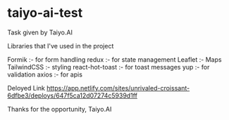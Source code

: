 # taiyo-ai-test

Task given by Taiyo.AI

Libraries that I've used in the project

Formik :- for form handling redux :- for state management Leaflet :- Maps TailwindCSS :- styling react-hot-toast :- for
toast messages yup :- for validation axios :- for apis

Deloyed Link https://app.netlify.com/sites/unrivaled-croissant-6dfbe3/deploys/647f5ca12d07274c5939d1ff

Thanks for the opportunity, Taiyo.AI
